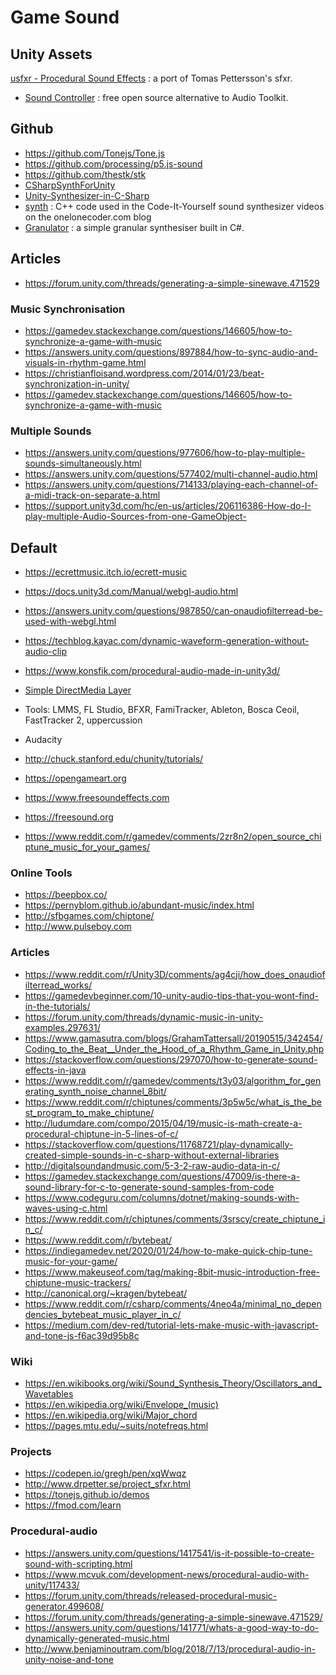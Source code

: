 # Game Sound

## Unity Assets
[usfxr - Procedural Sound Effects](https://assetstore.unity.com/packages/tools/audio/usfxr-procedural-sound-effects-18619)
: a port of Tomas Pettersson's sfxr.
* [Sound Controller](https://assetstore.unity.com/packages/tools/audio/sound-controller-99032)
: free open source alternative to Audio Toolkit.

## Github
* https://github.com/Tonejs/Tone.js
* https://github.com/processing/p5.js-sound
* https://github.com/thestk/stk
* [CSharpSynthForUnity](https://github.com/kewlniss/CSharpSynthForUnity)
* [Unity-Synthesizer-in-C-Sharp](https://github.com/JZito/Unity-Synthesizer-in-C-Sharp)
* [synth](https://github.com/OneLoneCoder/synth)
: C++ code used in the Code-It-Yourself sound synthesizer videos on the onelonecoder.com blog
* [Granulator](https://github.com/emmmmmmm/Granulator)
: a simple granular synthesiser built in C#.

<!-- ## Video -->


## Articles

* https://forum.unity.com/threads/generating-a-simple-sinewave.471529

### Music Synchronisation
* https://gamedev.stackexchange.com/questions/146605/how-to-synchronize-a-game-with-music
* https://answers.unity.com/questions/897884/how-to-sync-audio-and-visuals-in-rhythm-game.html
* https://christianfloisand.wordpress.com/2014/01/23/beat-synchronization-in-unity/
* https://gamedev.stackexchange.com/questions/146605/how-to-synchronize-a-game-with-music

### Multiple Sounds
* https://answers.unity.com/questions/977606/how-to-play-multiple-sounds-simultaneously.html
* https://answers.unity.com/questions/577402/multi-channel-audio.html
* https://answers.unity.com/questions/714133/playing-each-channel-of-a-midi-track-on-separate-a.html
* https://support.unity3d.com/hc/en-us/articles/206116386-How-do-I-play-multiple-Audio-Sources-from-one-GameObject-


## Default

* https://ecrettmusic.itch.io/ecrett-music
* https://docs.unity3d.com/Manual/webgl-audio.html
* https://answers.unity.com/questions/987850/can-onaudiofilterread-be-used-with-webgl.html
* https://techblog.kayac.com/dynamic-waveform-generation-without-audio-clip
* https://www.konsfik.com/procedural-audio-made-in-unity3d/
* [Simple DirectMedia Layer](https://www.libsdl.org)

* Tools: LMMS, FL Studio, BFXR, FamiTracker, Ableton, Bosca Ceoil, FastTracker 2, uppercussion
* Audacity
* http://chuck.stanford.edu/chunity/tutorials/
* https://opengameart.org
* https://www.freesoundeffects.com
* https://freesound.org
* https://www.reddit.com/r/gamedev/comments/2zr8n2/open_source_chiptune_music_for_your_games/

### Online Tools
* https://beepbox.co/
* https://pernyblom.github.io/abundant-music/index.html
* http://sfbgames.com/chiptone/
* http://www.pulseboy.com

### Articles
* https://www.reddit.com/r/Unity3D/comments/ag4cji/how_does_onaudiofilterread_works/
* https://gamedevbeginner.com/10-unity-audio-tips-that-you-wont-find-in-the-tutorials/
* https://forum.unity.com/threads/dynamic-music-in-unity-examples.297631/
* https://www.gamasutra.com/blogs/GrahamTattersall/20190515/342454/Coding_to_the_Beat__Under_the_Hood_of_a_Rhythm_Game_in_Unity.php
* https://stackoverflow.com/questions/297070/how-to-generate-sound-effects-in-java
* https://www.reddit.com/r/gamedev/comments/t3y03/algorithm_for_generating_synth_noise_channel_8bit/
* https://www.reddit.com/r/chiptunes/comments/3p5w5c/what_is_the_best_program_to_make_chiptune/
* http://ludumdare.com/compo/2015/04/19/music-is-math-create-a-procedural-chiptune-in-5-lines-of-c/
* https://stackoverflow.com/questions/11768721/play-dynamically-created-simple-sounds-in-c-sharp-without-external-libraries
* http://digitalsoundandmusic.com/5-3-2-raw-audio-data-in-c/
* https://gamedev.stackexchange.com/questions/47009/is-there-a-sound-library-for-c-to-generate-sound-samples-from-code
* https://www.codeguru.com/columns/dotnet/making-sounds-with-waves-using-c.html
* https://www.reddit.com/r/chiptunes/comments/3srscy/create_chiptune_in_c/
* https://www.reddit.com/r/bytebeat/
* https://indiegamedev.net/2020/01/24/how-to-make-quick-chip-tune-music-for-your-game/
* https://www.makeuseof.com/tag/making-8bit-music-introduction-free-chiptune-music-trackers/
* http://canonical.org/~kragen/bytebeat/
* https://www.reddit.com/r/csharp/comments/4neo4a/minimal_no_dependencies_bytebeat_music_player_in_c/
* https://medium.com/dev-red/tutorial-lets-make-music-with-javascript-and-tone-js-f6ac39d95b8c

### Wiki
* https://en.wikibooks.org/wiki/Sound_Synthesis_Theory/Oscillators_and_Wavetables
* https://en.wikipedia.org/wiki/Envelope_(music)
* https://en.wikipedia.org/wiki/Major_chord
* https://pages.mtu.edu/~suits/notefreqs.html

### Projects
* https://codepen.io/gregh/pen/xqWwqz
* http://www.drpetter.se/project_sfxr.html
* https://tonejs.github.io/demos
* https://fmod.com/learn

### Procedural-audio
* https://answers.unity.com/questions/1417541/is-it-possible-to-create-sound-with-scripting.html
* https://www.mcvuk.com/development-news/procedural-audio-with-unity/117433/
* https://forum.unity.com/threads/released-procedural-music-generator.499608/
* https://forum.unity.com/threads/generating-a-simple-sinewave.471529/
* https://answers.unity.com/questions/141771/whats-a-good-way-to-do-dynamically-generated-music.html
* http://www.benjaminoutram.com/blog/2018/7/13/procedural-audio-in-unity-noise-and-tone
